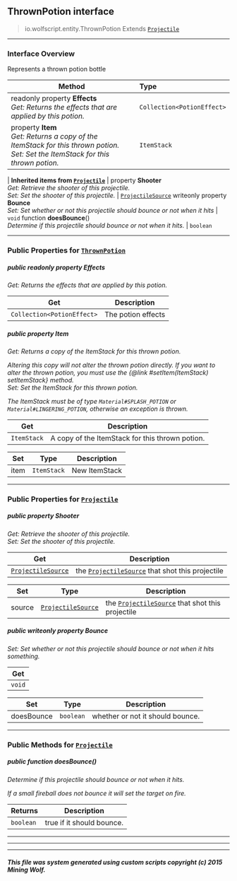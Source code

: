 ## ThrownPotion __interface__

>io.wolfscript.entity.ThrownPotion
>Extends [`Projectile`](Projectile.md)

---

### Interface Overview

Represents a thrown potion bottle

Method | Type   
--- | :--- 
 readonly property __Effects__ <br> _Get: Returns the effects that are applied by this potion._ | `Collection<PotionEffect>`
  property __Item__ <br> _Get: Returns a copy of the ItemStack for this thrown potion.<br>Set: Set the ItemStack for this thrown potion._ | `ItemStack`
 |
__Inherited items from [`Projectile`](Projectile.md)__ |
  property __Shooter__ <br> _Get: Retrieve the shooter of this projectile.<br>Set: Set the shooter of this projectile._ | [`ProjectileSource`](../projectiles/ProjectileSource.md)
 writeonly property __Bounce__ <br> _Set: Set whether or not this projectile should bounce or not when it hits_ | `void`
 function __doesBounce__() <br> _Determine if this projectile should bounce or not when it hits._ | `boolean`





---


### Public Properties for [`ThrownPotion`](ThrownPotion.md)

##### <a id='effects'></a>public  readonly property __Effects__

_Get: Returns the effects that are applied by this potion._

Get | Description
--- | --- 
`Collection<PotionEffect>` | The potion effects



##### <a id='item'></a>public   property __Item__

_Get: Returns a copy of the ItemStack for this thrown potion. <p> Altering this copy will not alter the thrown potion directly. If you want to alter the thrown potion, you must use the {@link #setItem(ItemStack) setItemStack} method.<br>Set: Set the ItemStack for this thrown potion. <p> The ItemStack must be of type `Material#SPLASH_POTION` or `Material#LINGERING_POTION`, otherwise an exception is thrown._

Get | Description
--- | --- 
`ItemStack` | A copy of the ItemStack for this thrown potion.

Set | Type | Description  
--- | --- | --- 
item | `ItemStack` | New ItemStack


---

### Public Properties for [`Projectile`](Projectile.md)

##### <a id='shooter'></a>public   property __Shooter__

_Get: Retrieve the shooter of this projectile.<br>Set: Set the shooter of this projectile._

Get | Description
--- | --- 
[`ProjectileSource`](../projectiles/ProjectileSource.md) | the [`ProjectileSource`](../projectiles/ProjectileSource.md) that shot this projectile

Set | Type | Description  
--- | --- | --- 
source | [`ProjectileSource`](../projectiles/ProjectileSource.md) | the [`ProjectileSource`](../projectiles/ProjectileSource.md) that shot this projectile


##### <a id='bounce'></a>public  writeonly property __Bounce__

_Set: Set whether or not this projectile should bounce or not when it hits something._

Get | 
--- | 
`void` |

Set | Type | Description  
--- | --- | --- 
doesBounce | `boolean` | whether or not it should bounce.


---

### Public Methods for [`Projectile`](Projectile.md)

##### <a id='doesbounce'></a>public  function __doesBounce__()

_Determine if this projectile should bounce or not when it hits. <p> If a small fireball does not bounce it will set the target on fire._

Returns | Description
--- | --- 
`boolean` | true if it should bounce.


---
---


---


##### This file was system generated using custom scripts copyright (c) 2015 Mining Wolf.
	

